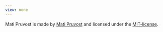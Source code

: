```yaml
---
view: none
---
```


Mati Pruvost is made by [Mati Pruvost][1] and licensed under the [MIT-license][2].

[1]: https://ar.linkedin.com/in/matiaspruvost
[2]: http://opensource.org/licenses/MIT
